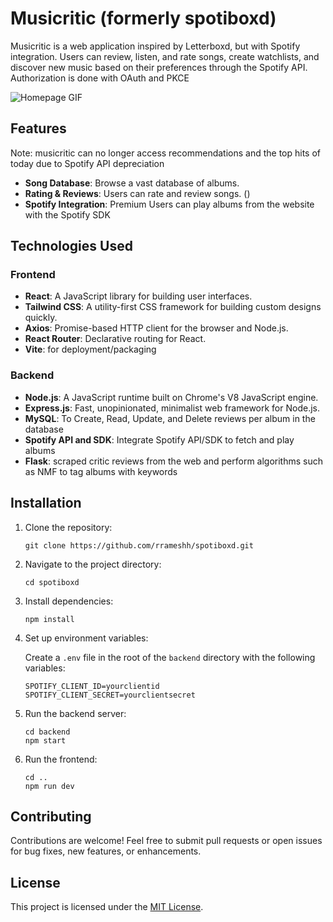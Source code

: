 
# Musicritic (formerly spotiboxd)

Musicritic is a web application inspired by Letterboxd, but with Spotify integration. Users can review, listen, and rate songs, create watchlists, and discover new music based on their preferences through the Spotify API. Authorization is done with OAuth and PKCE

![Homepage GIF](https://media.giphy.com/media/v1.Y2lkPTc5MGI3NjExMjdyYzV0dWp4MWtibnMxenBtZHc1bng3bTcxNGowZHk4YjhmbXlveSZlcD12MV9pbnRlcm5hbF9naWZfYnlfaWQmY3Q9Zw/dWSgcWJ4lzrshIHLhS/giphy.gif)

## Features

Note: musicritic can no longer access recommendations and the top hits of today due to Spotify API depreciation

- **Song Database**: Browse a vast database of albums.
- **Rating & Reviews**: Users can rate and review songs. ()
- **Spotify Integration**: Premium Users can play albums from the website with the Spotify SDK


## Technologies Used

### Frontend

- **React**: A JavaScript library for building user interfaces.
- **Tailwind CSS**: A utility-first CSS framework for building custom designs quickly.
- **Axios**: Promise-based HTTP client for the browser and Node.js.
- **React Router**: Declarative routing for React.
- **Vite**: for deployment/packaging

### Backend

- **Node.js**: A JavaScript runtime built on Chrome's V8 JavaScript engine.
- **Express.js**: Fast, unopinionated, minimalist web framework for Node.js.
- **MySQL**: To Create, Read, Update, and Delete reviews per album in the database
- **Spotify API and SDK**: Integrate Spotify API/SDK to fetch and play albums
- **Flask**: scraped critic reviews from the web and perform algorithms such as NMF to tag albums with keywords

## Installation

1. Clone the repository:

   ```
   git clone https://github.com/rrameshh/spotiboxd.git
   ```

2. Navigate to the project directory:

   ```
   cd spotiboxd
   ```

3. Install dependencies:

   ```
   npm install
   ```

4. Set up environment variables:
   
   Create a `.env` file in the root of the `backend` directory with the following variables:

   ```
   SPOTIFY_CLIENT_ID=yourclientid
   SPOTIFY_CLIENT_SECRET=yourclientsecret
   ```

5. Run the backend server:

   ```
   cd backend
   npm start
   ```

6. Run the frontend:

   ```
   cd ..
   npm run dev
   ```

## Contributing

Contributions are welcome! Feel free to submit pull requests or open issues for bug fixes, new features, or enhancements.

## License

This project is licensed under the [MIT License](LICENSE).
